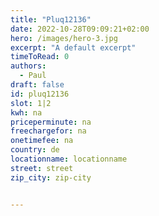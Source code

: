 ```yaml
---
title: "Pluq12136"
date: 2022-10-28T09:09:21+02:00
hero: /images/hero-3.jpg
excerpt: "A default excerpt"
timeToRead: 0
authors:
  - Paul
draft: false
id: pluq12136
slot: 1|2
kwh: na
priceperminute: na
freechargefor: na
onetimefee: na
country: de
locationname: locationname
street: street
zip_city: zip-city


---
```

